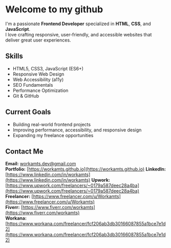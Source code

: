 # Welcome to my github

I'm a passionate **Frontend Developer** specialized in **HTML**, **CSS**, and **JavaScript**.  
I love crafting responsive, user-friendly, and accessible websites that deliver great user experiences.

## Skills
- HTML5, CSS3, JavaScript (ES6+)
- Responsive Web Design
- Web Accessibility (a11y)
- SEO Fundamentals
- Performance Optimization
- Git & GitHub

## Current Goals
- Building real-world frontend projects
- Improving performance, accessibility, and responsive design
- Expanding my freelance opportunities

## Contact Me
**Email:** [workamts.dev@gmail.com](mailto:workamts.dev@gmail.com)  
**Portfolio:** [https://workamts.github.io](https://workamts.github.io)
**LinkedIn:** [https://www.linkedin.com/in/workamts](https://www.linkedin.com/in/workamts) 
**Upwork:** [https://www.upwork.com/freelancers/~0179a587deec28a4ba](https://www.upwork.com/freelancers/~0179a587deec28a4ba)  
**Freelancer:** [https://www.freelancer.com/u/Workamts](https://www.freelancer.com/u/Workamts)  
**Fiverr:** [https://www.fiverr.com/workamts](https://www.fiverr.com/workamts)  
**Workana:** [https://www.workana.com/freelancer/fcf206ab3db30166087855a1bce7e1d2](https://www.workana.com/freelancer/fcf206ab3db30166087855a1bce7e1d2)  


